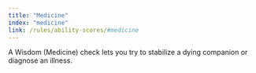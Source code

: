 ```yaml
---
title: "Medicine"
index: "medicine"
link: /rules/ability-scores/#medicine
---
```

A Wisdom (Medicine) check lets you try to stabilize a dying companion or diagnose an illness.

